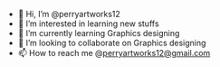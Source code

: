 - 👋 Hi, I’m @perryartworks12
- 👀 I’m interested in learning new stuffs
- 🌱 I’m currently learning Graphics designing
- 💞️ I’m looking to collaborate on Graphics designing
- 📫 How to reach me @perryartworks12@gmail.com

<!---
perryartworks12/perryartworks12 is a ✨ special ✨ repository because its `README.md` (this file) appears on your GitHub profile.
You can click the Preview link to take a look at your changes.
--->
